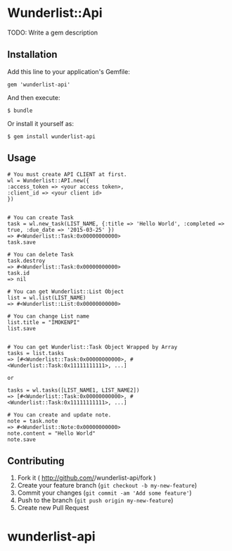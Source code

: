 # Wunderlist::Api

TODO: Write a gem description

## Installation

Add this line to your application's Gemfile:

    gem 'wunderlist-api'

And then execute:

    $ bundle

Or install it yourself as:

    $ gem install wunderlist-api

## Usage

```
# You must create API CLIENT at first.
wl = Wunderlist::API.new({
:access_token => <your access token>,
:client_id => <your client id>
})


# You can create Task
task = wl.new_task(LIST_NAME, {:title => 'Hello World', :completed => true, :due_date => '2015-03-25' })
=> #<Wunderlist::Task:0x00000000000>
task.save 

# You can delete Task
task.destroy
=> #<Wunderlist::Task:0x00000000000>
task.id
=> nil

# You can get Wunderlist::List Object
list = wl.list(LIST_NAME)
=> #<Wunderlist::List:0x00000000000>

# You can change List name
list.title = "IMOKENPI"
list.save


# You can get Wunderlist::Task Object Wrapped by Array
tasks = list.tasks
=> [#<Wunderlist::Task:0x00000000000>, #<Wunderlist::Task:0x11111111111>, ...]

or

tasks = wl.tasks([LIST_NAME1, LIST_NAME2])
=> [#<Wunderlist::Task:0x00000000000>, #<Wunderlist::Task:0x11111111111>, ...]

# You can create and update note.
note = task.note
=> #<Wunderlist::Note:0x00000000000>
note.content = "Hello World"
note.save

```

## Contributing

1. Fork it ( http://github.com/<my-github-username>/wunderlist-api/fork )
2. Create your feature branch (`git checkout -b my-new-feature`)
3. Commit your changes (`git commit -am 'Add some feature'`)
4. Push to the branch (`git push origin my-new-feature`)
5. Create new Pull Request


# wunderlist-api

